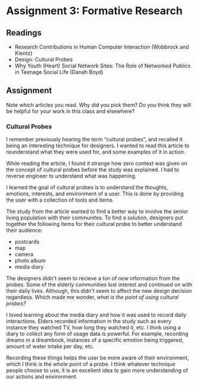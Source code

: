 # Assignment 3: Formative Research

## Readings

- Research Contributions in Human Computer Interaction (Wobbrock and Kientz)
- Design: Cultural Probes
- Why Youth (Heart) Social Network Sites: The Role of Networked Publics in Teenage Social Life (Danah Boyd)

## Assignment

Note which articles you read. Why did you pick them? Do you think they will be helpful for your work in this class and elsewhere?

### Cultural Probes

I remember previously hearing the term "cultural probes", and recalled it being an interesting technique for designers. I wanted to read this article to reunderstand what they were used for, and some examples of it in action.

While reading the article, I found it strange how zero context was given on the concept of cultural probes before the study was explained. I had to reverse engineer to understand what was happening.
 
 I learned the goal of cultural probes is to understand the thoughts, emotions, interests, and environment of a user. This is done by providing the user with a collection of tools and items.

The study from the article wanted to find a better way to involve the senior living population with their communites. To find a solution, designers put together the following items for their cultural probe to better understand their audience:

- postcards
- map
- camera
- photo album
- media diary

The designers didn't seem to recieve a ton of *new* information from the probes. Some of the elderly communities lost interest and continued on with their daily lives. Although, this didn't seem to affect the new design decision regardless. Which made me wonder, *what is the point of using cultural probes?*

I loved learning about the media diary and how it was used to record daily interactions. Elders recorded information in the study such as every instance they watched TV, how long they watched it, etc. I think using a diary to collect any form of usage data is powerful. For example, recording dreams in a dreambook, instances of a specific emotion being triggered, amount of water intake per day, etc.

Recording these things helps the user be more aware of their environment, which I think is the whole point of a probe. I think whatever technique people choose to use, it is an excellent idea to gain more understanding of our actions and environment.
